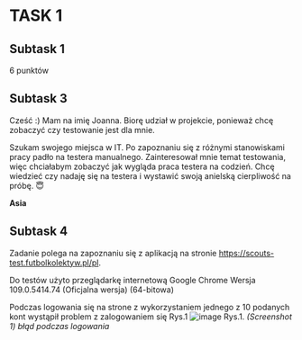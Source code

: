# TASK 1 
## Subtask 1
6 punktów
## Subtask 3
Cześć :) Mam na imię Joanna. Biorę udział w projekcie, ponieważ chcę zobaczyć czy testowanie jest dla mnie.

Szukam swojego miejsca w IT. Po zapoznaniu się z różnymi stanowiskami pracy padło na testera manualnego. Zainteresował mnie temat testowania, więc chciałabym zobaczyć jak wygląda praca testera na codzień. Chcę wiedzieć czy nadaję się na testera i wystawić swoją anielską cierpliwość na próbę. :innocent:

**Asia**
## Subtask 4
Zadanie polega na zapoznaniu się z aplikacją na stronie https://scouts-test.futbolkolektyw.pl/pl. 

Do testów użyto przeglądarkę internetową Google Chrome Wersja 109.0.5414.74 (Oficjalna wersja) (64-bitowa)

Podczas logowania się na strone z wykorzystaniem jednego z 10 podanych kont wystąpił problem z zalogowaniem się Rys.1 
![image](https://user-images.githubusercontent.com/121824536/212974377-192da72d-ec4b-497f-bd13-f87623ab89d3.png)
Rys.1. *(Screenshot 1) błąd podczas logowania*
